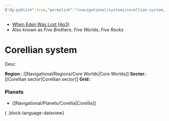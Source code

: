 ```yaml
---
{"dg-publish":true,"permalink":"/navigational/systems/corellian-system/","tags":["map","system","unfinished"],"noteIcon":"saber1"}
---
```


- [When Eden Was Lost (Ao3)](https://archiveofourown.org/works/19334440/chapters/45992584)
- Also known as *Five Brothers*, *Five Worlds*, *Five Rocks*
# Corellian system

Desc

**Region**::  [[Navigational/Regions/Core Worlds\|Core Worlds]]
**Sector**::  [[Corellian sector\|Corellian sector]]
**Grid**::  

### Planets
- [[Navigational/Planets/Corellia\|Corellia]]

{ .block-language-dataview}